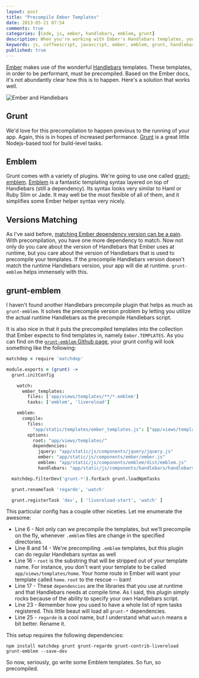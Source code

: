 ```yaml
---
layout: post
title: "Precompile Ember Templates"
date: 2013-05-21 07:54
comments: true
categories: [Code, js, ember, handlebars, emblem, grunt]
description: When you're working with Ember's Handlebars templates, you're going to want to precompile them for performance reasons.
keywords: js, coffeescript, javascript, ember, emblem, grunt, handlebars, version
published: true
---
```


[Ember](http://emberjs.com) makes use of the wonderful [Handlebars](http://handlebarsjs.com) templates.  These templates, in order to be performant, must be precompiled.  Based on the Ember docs, it's not abundantly clear how this is to happen.  Here's a solution that works well.

![Ember and Handlebars](http://i.imgur.com/x5HT4FN.jpg)

<!--more-->

## Grunt

We'd love for this precompilation to happen previous to the running of your app.  Again, this is in hopes of increased performance.  [Grunt](http://gruntjs.com) is a great little Nodejs-based tool for build-level tasks.

## Emblem

Grunt comes with a variety of plugins.  We're going to use one called [grunt-emblem](https://github.com/wordofchristian/grunt-emblem/).  [Emblem](http://emblemjs.com/) is a fantastic templating syntax layered on top of Handlebars (still a dependency).  Its syntax looks very similar to Haml or Ruby Slim or Jade.  It may well be the most flexible of all of them, and it simplifies some Ember helper syntax very nicely.

## Versions Matching

As I've said before, [matching Ember dependency version can be a pain](/post/match-ember-handlebars-version/).  With precompilation, you have one more dependency to match.  Now not only do you care about the version of Handlebars that Ember uses at runtime, but you care about the version of Handlebars that is used to precompile your templates.  If the precompile Handlebars version doesn't match the runtime Handlebars version, your app will die at runtime.  `grunt-emblem` helps immensely with this.

## grunt-emblem

I haven't found another Handlebars precompile plugin that helps as much as `grunt-emblem`.  It solves the precompile version problem by letting you utilize the actual runtime Handlebars as the precompile Handlebars script.

It is also nice in that it puts the precompiled templates into the collection that Ember expects to find templates in, namely `Ember.TEMPLATES`.  As you can find on the [`grunt-emblem` Github page](https://github.com/wordofchristian/grunt-emblem/), your grunt config will look something like the following:

```coffeescript
matchdep = require 'matchdep'

module.exports = (grunt) ->
  grunt.initConfig

    watch:
      ember_templates:
        files: ['app/views/templates/**/*.emblem']
        tasks: ['emblem', 'livereload']

    emblem:
      compile:
        files:
          "app/static/templates/ember_templates.js": ["app/views/templates/**/*.emblem"]
        options:
          root: "app/views/templates/"
          dependencies:
            jquery: "app/static/js/components/jquery/jquery.js"
            ember: "app/static/js/components/ember/ember.js"
            emblem: "app/static/js/components/emblem/dist/emblem.js"
            handlebars: "app/static/js/components/handlebars/handlebars.js"

  matchdep.filterDev('grunt-*').forEach grunt.loadNpmTasks

  grunt.renameTask 'regarde', 'watch'

  grunt.registerTask 'dev', [ 'livereload-start', 'watch' ]

```

This particular config has a couple other niceties.  Let me enumerate the awesome:

- Line 6 - Not only can we precompile the templates, but we'll precompile on the fly, whenever `.emblem` files are change in the specified directories.
- Line 8 and 14 - We're precompiling `.emblem` templates, but this plugin can do regular Handlebars syntax as well
- Line 16 - `root` is the substring that will be stripped out of your template name.  For instance, you don't want your template to be called `app/views/templates/home`.  Your home route in Ember will want your template called `home`.  `root` to the rescue -- bam!
- Line 17 - These `dependencies` are the libraries that you use at runtime and that Handlebars needs at compile time.  As I said, this plugin simply rocks because of the ability to specify your own Handlebars script.
- Line 23 - Remember how you used to have a whole list of npm tasks registered.  This little beaut will load all `grunt-*` dependencies.
- Line 25 - `regarde` is a cool name, but I understand what `watch` means a bit better. Rename it.

This setup requires the following dependencies:

```
npm install matchdep grunt grunt-regarde grunt-contrib-livereload grunt-emblem --save-dev
```

So now, seriously, go write some Emblem templates.  So fun, so precompiled.